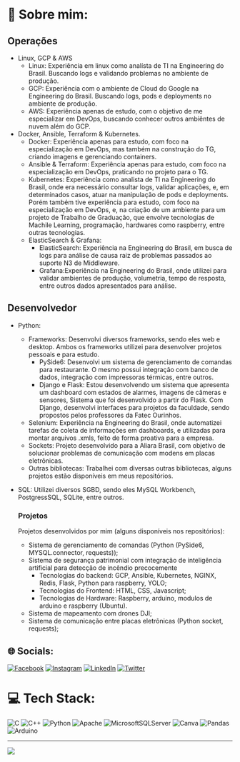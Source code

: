 # 💫 Sobre mim:
## Operações
- Linux, GCP & AWS
  - Linux: Experiência em linux como analísta de TI na Engineering do Brasil. Buscando logs e validando problemas no ambiente de produção.
  - GCP: Experiência com o ambiente de Cloud do Google na Engineering do Brasil. Buscando logs, pods e deployments no ambiente de produção.
  - AWS: Experiência apenas de estudo, com o objetivo de me especializar em DevOps, buscando conhecer outros ambiêntes de nuvem além do GCP.
- Docker, Ansible, Terraform & Kubernetes.
  - Docker: Experiência apenas para estudo, com foco na especialização em DevOps, mas também na construção do TG, criando imagens e gerenciando containers.
  - Ansible & Terraform: Experiência apenas para estudo, com foco na especialização em DevOps, praticando no projeto para o TG.
  - Kubernetes: Experiência como analista de TI na Engineering do Brasil, onde era necessário consultar logs, validar aplicações, e, em determinados casos, atuar na manipulação de pods e deployments. Porém também tive experiência para estudo, com foco na especialização em DevOps, e, na criação de um ambiente para um projeto de Trabalho de Graduação, que envolve tecnologias de Machile Learning, programação, hardwares como raspberry, entre outras tecnologias.
  - ElasticSearch & Grafana:
    - ElasticSearch: Experiência na Engineering do Brasil, em busca de logs para análise de causa raiz de problemas passados ao suporte N3 de Middleware.
    - Grafana:Experiência na Engineering do Brasil, onde utilizei para validar ambientes de produção, volumetria, tempo de resposta, entre outros dados apresentados para análise.  
## Desenvolvedor
- Python:
  - Frameworks: Desenvolvi diversos frameworks, sendo eles web e desktop. Ambos os frameworks utilizei para desenvolver projetos pessoais e para estudo.
    - PySide6: Desenvolvi um  sistema de gerenciamento de comandas para restaurante. O mesmo possui integração com banco de dados, integração com impressoras térmicas, entre outros.
    - Django e Flask: Estou desenvolvendo um sistema que apresenta um dashboard com estados de alarmes, imagens de câmeras e sensores, Sistema que foi desenvolvido a partir do Flask. Com Django, desenvolvi interfaces para projetos da faculdade, sendo propostos pelos professores da Fatec Ourinhos.
  - Selenium: Experiência na Engineering do Brasil, onde automatizei tarefas de coleta de informações em dashboards, e utilizadas para montar arquivos .xmls, feito de forma proativa para a empresa.
  - Sockets: Projeto desenvolvido para a Aliara Brasil, com objetivo de solucionar problemas de comunicação com modens em placas eletrônicas.
  - Outras bibliotecas: Trabalhei com diversas outras bibliotecas, alguns projetos estão disponíveis em meus repositórios.
- SQL: Utilizei diversos SGBD, sendo eles MySQL Workbench, PostgressSQL, SQLite, entre outros.

  ### Projetos
  Projetos desenvolvidos por mim (alguns disponíveis nos repositórios):
  - Sistema de gerenciamento de comandas (Python (PySide6, MYSQL.connector, requests));
  - Sistema de segurança patrimonial com integração de inteligência artificial para detecção de incêndio precocemente
    - Tecnologias do backend: GCP, Ansible, Kubernetes, NGINX, Redis, Flask, Python para raspberry, YOLO;
    - Tecnologias do Frontend: HTML, CSS, Javascript;
    - Tecnologias de Hardware: Raspberry, arduino, modulos de arduino e raspberry (Ubuntu).
  - Sistema de mapeamento com drones DJI;
  - Sistema de comunicação entre placas eletrônicas (Python socket, requests);
  
## 🌐 Socials:
[![Facebook](https://img.shields.io/badge/Facebook-%231877F2.svg?logo=Facebook&logoColor=white)](https://facebook.com/rafaelferreira17774) [![Instagram](https://img.shields.io/badge/Instagram-%23E4405F.svg?logo=Instagram&logoColor=white)](https://instagram.com/rafael_prado15) [![LinkedIn](https://img.shields.io/badge/LinkedIn-%230077B5.svg?logo=linkedin&logoColor=white)](https://linkedin.com/in/rafael-prado-1418923r2e) [![Twitter](https://img.shields.io/badge/Twitter-%231DA1F2.svg?logo=Twitter&logoColor=white)](https://twitter.com/@Rafael_Prado85) 

# 💻 Tech Stack:
![C](https://img.shields.io/badge/c-%2300599C.svg?style=flat-square&logo=c&logoColor=white) ![C++](https://img.shields.io/badge/c++-%2300599C.svg?style=flat-square&logo=c%2B%2B&logoColor=white) ![Python](https://img.shields.io/badge/python-3670A0?style=flat-square&logo=python&logoColor=ffdd54) ![Apache](https://img.shields.io/badge/apache-%23D42029.svg?style=flat-square&logo=apache&logoColor=white) ![MicrosoftSQLServer](https://img.shields.io/badge/Microsoft%20SQL%20Sever-CC2927?style=flat-square&logo=microsoft%20sql%20server&logoColor=white) ![Canva](https://img.shields.io/badge/Canva-%2300C4CC.svg?style=flat-square&logo=Canva&logoColor=white) ![Pandas](https://img.shields.io/badge/pandas-%23150458.svg?style=flat-square&logo=pandas&logoColor=white) ![Arduino](https://img.shields.io/badge/-Arduino-00979D?style=flat-square&logo=Arduino&logoColor=white)


---
[![](https://visitcount.itsvg.in/api?id=Rafaelcoder18&icon=0&color=0)](https://visitcount.itsvg.in)
